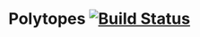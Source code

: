# Polytopes [![Build Status](https://github.com/serenity4/Polytopes.jl/workflows/CI/badge.svg)](https://github.com/serenity4/Polytopes.jl/actions)

